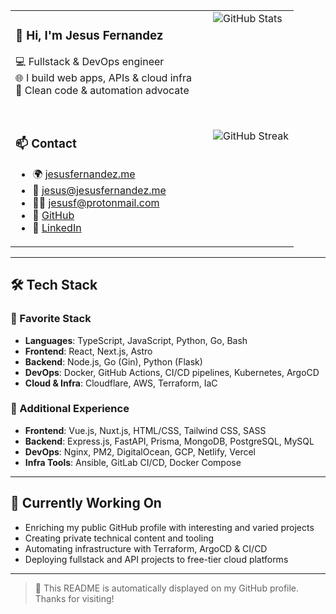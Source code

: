 <div align="center">

<table>
<tr>
  <!-- LEFT: Profile summary -->
  <td rowspan="2" valign="top" width="300">

  <h3>👋 Hi, I'm <strong>Jesus Fernandez</strong></h3>

  💻 Fullstack & DevOps engineer  
  🌐 I build web apps, APIs & cloud infra  
  🚀 Clean code & automation advocate

  <br/>

  ### 📫 Contact

  - 🌍 [jesusfernandez.me](https://jesusfernandez.me)  
  - 📧 [jesus@jesusfernandez.me](mailto:jesus@jesusfernandez.me)  
  - 🕵️‍♂️ [jesusf@protonmail.com](mailto:jesusf@protonmail.com)  
  - 🐙 [GitHub](https://github.com/jesusfernxndez)  
  - 💼 [LinkedIn](https://linkedin.com/in/jesusfernandez)

  </td>

  <!-- RIGHT TOP: GitHub Stats -->
  <td valign="top">
    <img src="https://github-readme-stats.vercel.app/api?username=jesusfernxndez&show_icons=true&theme=github_dark&hide_title=true&count_private=true" alt="GitHub Stats" />
  </td>
</tr>
<tr>
  <!-- RIGHT BOTTOM: GitHub Streak -->
  <td valign="top">
    <img src="https://streak-stats.demolab.com/?user=jesusfernxndez&theme=dark" alt="GitHub Streak" />
  </td>
</tr>
</table>

</div>

---

## 🛠️ Tech Stack

### 💖 Favorite Stack

- **Languages**: TypeScript, JavaScript, Python, Go, Bash
- **Frontend**: React, Next.js, Astro
- **Backend**: Node.js, Go (Gin), Python (Flask)
- **DevOps**: Docker, GitHub Actions, CI/CD pipelines, Kubernetes, ArgoCD
- **Cloud & Infra**: Cloudflare, AWS, Terraform, IaC

### 🧰 Additional Experience

- **Frontend**: Vue.js, Nuxt.js, HTML/CSS, Tailwind CSS, SASS
- **Backend**: Express.js, FastAPI, Prisma, MongoDB, PostgreSQL, MySQL
- **DevOps**: Nginx, PM2, DigitalOcean, GCP, Netlify, Vercel
- **Infra Tools**: Ansible, GitLab CI/CD, Docker Compose

---

## 🚀 Currently Working On

- Enriching my public GitHub profile with interesting and varied projects
- Creating private technical content and tooling
- Automating infrastructure with Terraform, ArgoCD & CI/CD
- Deploying fullstack and API projects to free-tier cloud platforms

---

> 📌 This README is automatically displayed on my GitHub profile. Thanks for visiting!
